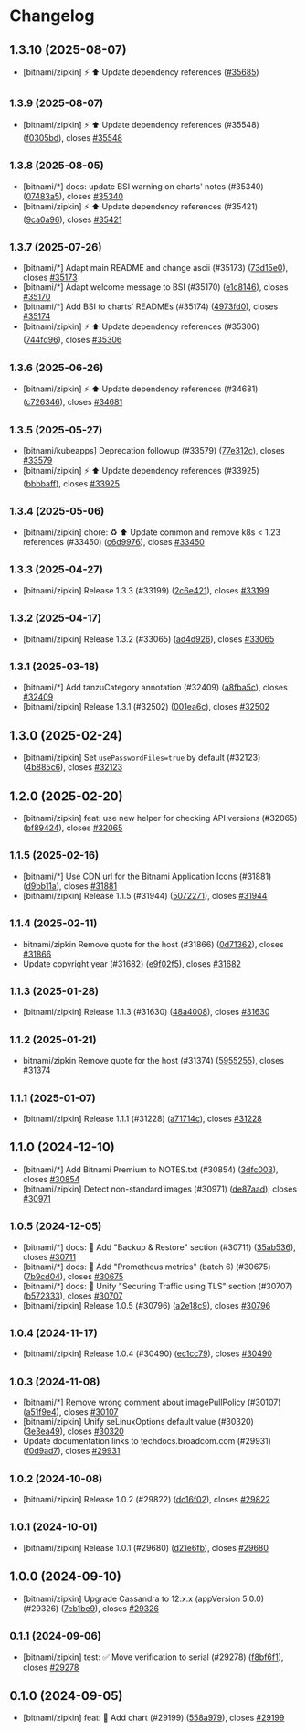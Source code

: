 # Changelog

## 1.3.10 (2025-08-07)

* [bitnami/zipkin] :zap: :arrow_up: Update dependency references ([#35685](https://github.com/bitnami/charts/pull/35685))

## <small>1.3.9 (2025-08-07)</small>

* [bitnami/zipkin] :zap: :arrow_up: Update dependency references (#35548) ([f0305bd](https://github.com/bitnami/charts/commit/f0305bd08a012fa1a8fa8684e200a0dc63ddae5d)), closes [#35548](https://github.com/bitnami/charts/issues/35548)

## <small>1.3.8 (2025-08-05)</small>

* [bitnami/*] docs: update BSI warning on charts' notes (#35340) ([07483a5](https://github.com/bitnami/charts/commit/07483a5ed964b409266dc025e4b55bf2eb0f621c)), closes [#35340](https://github.com/bitnami/charts/issues/35340)
* [bitnami/zipkin] :zap: :arrow_up: Update dependency references (#35421) ([9ca0a96](https://github.com/bitnami/charts/commit/9ca0a9628c62595baecdd250ce2692f9b6f16e4f)), closes [#35421](https://github.com/bitnami/charts/issues/35421)

## <small>1.3.7 (2025-07-26)</small>

* [bitnami/*] Adapt main README and change ascii (#35173) ([73d15e0](https://github.com/bitnami/charts/commit/73d15e03e04647efa902a1d14a09ea8657429cd0)), closes [#35173](https://github.com/bitnami/charts/issues/35173)
* [bitnami/*] Adapt welcome message to BSI (#35170) ([e1c8146](https://github.com/bitnami/charts/commit/e1c8146831516fb35de736a6f3fd10e5e7a44286)), closes [#35170](https://github.com/bitnami/charts/issues/35170)
* [bitnami/*] Add BSI to charts' READMEs (#35174) ([4973fd0](https://github.com/bitnami/charts/commit/4973fd08dd7e95398ddcc4054538023b542e19f2)), closes [#35174](https://github.com/bitnami/charts/issues/35174)
* [bitnami/zipkin] :zap: :arrow_up: Update dependency references (#35306) ([744fd96](https://github.com/bitnami/charts/commit/744fd96775a619218e75a90f7559b9f2c33df274)), closes [#35306](https://github.com/bitnami/charts/issues/35306)

## <small>1.3.6 (2025-06-26)</small>

* [bitnami/zipkin] :zap: :arrow_up: Update dependency references (#34681) ([c726346](https://github.com/bitnami/charts/commit/c726346ac0e010e5bfa5b9803476768888bda989)), closes [#34681](https://github.com/bitnami/charts/issues/34681)

## <small>1.3.5 (2025-05-27)</small>

* [bitnami/kubeapps] Deprecation followup (#33579) ([77e312c](https://github.com/bitnami/charts/commit/77e312c1772d4d7c4dc5d3ac0e80f4e452e3a062)), closes [#33579](https://github.com/bitnami/charts/issues/33579)
* [bitnami/zipkin] :zap: :arrow_up: Update dependency references (#33925) ([bbbbaff](https://github.com/bitnami/charts/commit/bbbbaffe7096281c8d3e2a0280160d6ecb44fd05)), closes [#33925](https://github.com/bitnami/charts/issues/33925)

## <small>1.3.4 (2025-05-06)</small>

* [bitnami/zipkin] chore: :recycle: :arrow_up: Update common and remove k8s < 1.23 references (#33450) ([c6d9976](https://github.com/bitnami/charts/commit/c6d99763f46a2e590d1f113f39133dd78cd507a0)), closes [#33450](https://github.com/bitnami/charts/issues/33450)

## <small>1.3.3 (2025-04-27)</small>

* [bitnami/zipkin] Release 1.3.3 (#33199) ([2c6e421](https://github.com/bitnami/charts/commit/2c6e421d6500787ff96e29da085f42abc5ba074c)), closes [#33199](https://github.com/bitnami/charts/issues/33199)

## <small>1.3.2 (2025-04-17)</small>

* [bitnami/zipkin] Release 1.3.2 (#33065) ([ad4d926](https://github.com/bitnami/charts/commit/ad4d926dcd262d576b331b9bdca15f2c5a812dc5)), closes [#33065](https://github.com/bitnami/charts/issues/33065)

## <small>1.3.1 (2025-03-18)</small>

* [bitnami/*] Add tanzuCategory annotation (#32409) ([a8fba5c](https://github.com/bitnami/charts/commit/a8fba5cb01f6f4464ca7f69c50b0fbe97d837a95)), closes [#32409](https://github.com/bitnami/charts/issues/32409)
* [bitnami/zipkin] Release 1.3.1 (#32502) ([001ea6c](https://github.com/bitnami/charts/commit/001ea6c355828c523501081c53b23f4e8768fe8d)), closes [#32502](https://github.com/bitnami/charts/issues/32502)

## 1.3.0 (2025-02-24)

* [bitnami/zipkin] Set `usePasswordFiles=true` by default (#32123) ([4b885c6](https://github.com/bitnami/charts/commit/4b885c6c5439d558dc7528c456ad06380151a87f)), closes [#32123](https://github.com/bitnami/charts/issues/32123)

## 1.2.0 (2025-02-20)

* [bitnami/zipkin] feat: use new helper for checking API versions (#32065) ([bf89424](https://github.com/bitnami/charts/commit/bf894249b47cefa40e7dc44e8f8948c827415c54)), closes [#32065](https://github.com/bitnami/charts/issues/32065)

## <small>1.1.5 (2025-02-16)</small>

* [bitnami/*] Use CDN url for the Bitnami Application Icons (#31881) ([d9bb11a](https://github.com/bitnami/charts/commit/d9bb11a9076b9bfdcc70ea022c25ef50e9713657)), closes [#31881](https://github.com/bitnami/charts/issues/31881)
* [bitnami/zipkin] Release 1.1.5 (#31944) ([5072271](https://github.com/bitnami/charts/commit/5072271dff68637bd7b6654bfd4fbb7875b4cd61)), closes [#31944](https://github.com/bitnami/charts/issues/31944)

## <small>1.1.4 (2025-02-11)</small>

* bitnami/zipkin Remove quote for the host (#31866) ([0d71362](https://github.com/bitnami/charts/commit/0d71362df6c8dd87396ff8bd9f9959a0d9ac2815)), closes [#31866](https://github.com/bitnami/charts/issues/31866)
* Update copyright year (#31682) ([e9f02f5](https://github.com/bitnami/charts/commit/e9f02f5007068751f7eb2270fece811e685c99b6)), closes [#31682](https://github.com/bitnami/charts/issues/31682)

## <small>1.1.3 (2025-01-28)</small>

* [bitnami/zipkin] Release 1.1.3 (#31630) ([48a4008](https://github.com/bitnami/charts/commit/48a400808a562d555cca8731a9adb395989ae743)), closes [#31630](https://github.com/bitnami/charts/issues/31630)

## <small>1.1.2 (2025-01-21)</small>

* bitnami/zipkin Remove quote for the host (#31374) ([5955255](https://github.com/bitnami/charts/commit/595525518d251b8e5c4597b7261d3b0c00ef30e2)), closes [#31374](https://github.com/bitnami/charts/issues/31374)

## <small>1.1.1 (2025-01-07)</small>

* [bitnami/zipkin] Release 1.1.1 (#31228) ([a71714c](https://github.com/bitnami/charts/commit/a71714cd224837c124b989f7ffd5b795ca0fb699)), closes [#31228](https://github.com/bitnami/charts/issues/31228)

## 1.1.0 (2024-12-10)

* [bitnami/*] Add Bitnami Premium to NOTES.txt (#30854) ([3dfc003](https://github.com/bitnami/charts/commit/3dfc00376df6631f0ce54b8d440d477f6caa6186)), closes [#30854](https://github.com/bitnami/charts/issues/30854)
* [bitnami/zipkin] Detect non-standard images (#30971) ([de87aad](https://github.com/bitnami/charts/commit/de87aad513e618342b252aed48805d4b2c9d3322)), closes [#30971](https://github.com/bitnami/charts/issues/30971)

## <small>1.0.5 (2024-12-05)</small>

* [bitnami/*] docs: :memo: Add "Backup & Restore" section (#30711) ([35ab536](https://github.com/bitnami/charts/commit/35ab5363741e7548f4076f04da6e62d10153c60c)), closes [#30711](https://github.com/bitnami/charts/issues/30711)
* [bitnami/*] docs: :memo: Add "Prometheus metrics" (batch 6) (#30675) ([7b9cd04](https://github.com/bitnami/charts/commit/7b9cd04c2ffc730a0d62da787f2d4967c0ede47c)), closes [#30675](https://github.com/bitnami/charts/issues/30675)
* [bitnami/*] docs: :memo: Unify "Securing Traffic using TLS" section (#30707) ([b572333](https://github.com/bitnami/charts/commit/b57233336e4fe9af928ecb4f2a5f334011efb1bc)), closes [#30707](https://github.com/bitnami/charts/issues/30707)
* [bitnami/zipkin] Release 1.0.5 (#30796) ([a2e18c9](https://github.com/bitnami/charts/commit/a2e18c9b6faa831c6df79dd9f0c69e69c0f6ae47)), closes [#30796](https://github.com/bitnami/charts/issues/30796)

## <small>1.0.4 (2024-11-17)</small>

* [bitnami/zipkin] Release 1.0.4 (#30490) ([ec1cc79](https://github.com/bitnami/charts/commit/ec1cc794c1bda7408ba342029cea43194dc0ce2e)), closes [#30490](https://github.com/bitnami/charts/issues/30490)

## <small>1.0.3 (2024-11-08)</small>

* [bitnami/*] Remove wrong comment about imagePullPolicy (#30107) ([a51f9e4](https://github.com/bitnami/charts/commit/a51f9e4bb0fbf77199512d35de7ac8abe055d026)), closes [#30107](https://github.com/bitnami/charts/issues/30107)
* [bitnami/zipkin] Unify seLinuxOptions default value (#30320) ([3e3ea49](https://github.com/bitnami/charts/commit/3e3ea494d53df88393257d941802ecf6eb9ec49b)), closes [#30320](https://github.com/bitnami/charts/issues/30320)
* Update documentation links to techdocs.broadcom.com (#29931) ([f0d9ad7](https://github.com/bitnami/charts/commit/f0d9ad78f39f633d275fc576d32eae78ded4d0b8)), closes [#29931](https://github.com/bitnami/charts/issues/29931)

## <small>1.0.2 (2024-10-08)</small>

* [bitnami/zipkin] Release 1.0.2 (#29822) ([dc16f02](https://github.com/bitnami/charts/commit/dc16f02ab729be3882ecb498f69a73c708afcca3)), closes [#29822](https://github.com/bitnami/charts/issues/29822)

## <small>1.0.1 (2024-10-01)</small>

* [bitnami/zipkin] Release 1.0.1 (#29680) ([d21e6fb](https://github.com/bitnami/charts/commit/d21e6fb694112566d2f46e7682cb704859285c74)), closes [#29680](https://github.com/bitnami/charts/issues/29680)

## 1.0.0 (2024-09-10)

* [bitnami/zipkin] Upgrade Cassandra to 12.x.x (appVersion 5.0.0) (#29326) ([7eb1be9](https://github.com/bitnami/charts/commit/7eb1be9de9fabc705f788702cf8f0cc1acfc7e2b)), closes [#29326](https://github.com/bitnami/charts/issues/29326)

## <small>0.1.1 (2024-09-06)</small>

* [bitnami/zipkin] test: :white_check_mark: Move verification to serial (#29278) ([f8bf6f1](https://github.com/bitnami/charts/commit/f8bf6f1516ea7df4bfb115f9fbcade880124ed56)), closes [#29278](https://github.com/bitnami/charts/issues/29278)

## 0.1.0 (2024-09-05)

* [bitnami/zipkin] feat: :tada: Add chart (#29199) ([558a979](https://github.com/bitnami/charts/commit/558a9793173257a72fbbeb16a391ac03a8476208)), closes [#29199](https://github.com/bitnami/charts/issues/29199)
